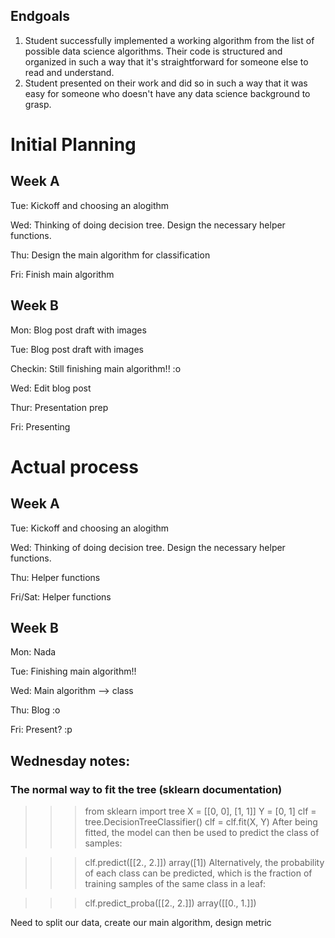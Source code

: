 ## Endgoals

1. Student successfully implemented a working algorithm from the list of possible data science algorithms. Their code is structured and organized in such a way that it's straightforward for someone else to read and understand. 
2. Student presented on their work and did so in such a way that it was easy for someone who doesn't have any data science background to grasp.

# Initial Planning

## Week A
Tue: Kickoff and choosing an alogithm

Wed: Thinking of doing decision tree. Design the necessary helper functions. 

Thu: Design the main algorithm for classification

Fri: Finish main algorithm

## Week B
Mon: Blog post draft with images

Tue: Blog post draft with images

Checkin: Still finishing main algorithm!! :o 

Wed: Edit blog post

Thur: Presentation prep

Fri: Presenting

# Actual process

## Week A
Tue: Kickoff and choosing an alogithm

Wed: Thinking of doing decision tree. Design the necessary helper functions. 

Thu: Helper functions

Fri/Sat: Helper functions

## Week B

Mon: Nada

Tue: Finishing main algorithm!!

Wed: Main algorithm --> class

Thu: Blog :o

Fri: Present? :p



## Wednesday notes: 
### The normal way to fit the tree (sklearn documentation)
>>> from sklearn import tree
>>> X = [[0, 0], [1, 1]]
>>> Y = [0, 1]
>>> clf = tree.DecisionTreeClassifier()
>>> clf = clf.fit(X, Y)
After being fitted, the model can then be used to predict the class of samples:

>>>
>>> clf.predict([[2., 2.]])
array([1])
Alternatively, the probability of each class can be predicted, which is the fraction of training samples of the same class in a leaf:

>>>
>>> clf.predict_proba([[2., 2.]])
array([[0., 1.]])

Need to split our data, create our main algorithm, design metric